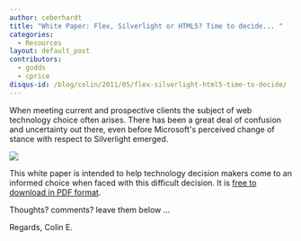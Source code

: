 ```yaml
---
author: ceberhardt
title: "White Paper: Flex, Silverlight or HTML5? Time to decide... "
categories:
  - Resources
layout: default_post
contributors:
  - godds
  - cprice
disqus-id: /blog/colin/2011/05/flex-silverlight-html5-time-to-decide/
---
```


When meeting current and prospective clients the subject of web technology choice often arises. There has been a great deal of confusion and uncertainty out there, even before Microsoft's perceived change of stance with respect to Silverlight emerged.

<a href="{{site.baseurl}}/ceberhardt/assets/white-papers/flex-silverlight-html5.pdf">
<img src="{{ site.baseurl }}/ceberhardt/assets/white-papers/flex-silverlight-html5.png" />
</a>

This white paper is intended to help technology decision makers come to an informed choice when faced with this difficult decision. It is [free to download in PDF format]({{site.baseurl}}/ceberhardt/assets/white-papers/flex-silverlight-html5.pdf).

Thoughts? comments? leave them below ...

Regards, Colin E.
